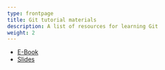 ```yaml
---
type: frontpage
title: Git tutorial materials
description: A list of resources for learning Git
weight: 2
---
```


- [E-Book](https://git-scm.com/book)
- [Slides](https://indico.dccn.nl/event/33/material/slides/)

